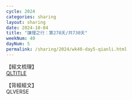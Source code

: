 ```yaml
---
cycle: 2024
categories: sharing
layout: sharing
date: 2024-10-04
title: "謙理之行：第278天/共730天"
weekNum: 40
dayNum: 5
permalink: /sharing/2024/wk40-day5-qianli.html
---
```

【經文梳理】  
[QLTITLE](QLLINK)

【背經經文】  
QLVERSE
